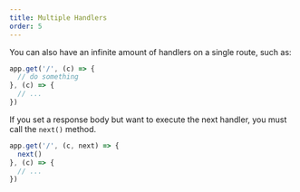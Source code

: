 ```yaml
---
title: Multiple Handlers
order: 5
---
```


You can also have an infinite amount of handlers on a single route, such as:

```ts
app.get('/', (c) => {
  // do something
}, (c) => {
  // ...
})
```

If you set a response body but want to execute the next handler, you must call the `next()` method.

```ts
app.get('/', (c, next) => {
  next()
}, (c) => {
  // ...
})
```
